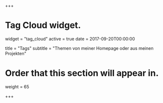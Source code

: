 +++
# Tag Cloud widget.
widget = "tag_cloud"
active = true
date = 2017-09-20T00:00:00

title = "Tags"
subtitle = "Themen von meiner Homepage oder aus meinen Projekten"

# Order that this section will appear in.
weight = 65

+++
